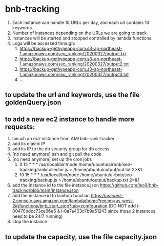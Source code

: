 # bnb-tracking
1. Each instance can handle 10 URLs per day, and each url contains 10 keywords.
1. Number of instances depending on the URLs we are going to track.
1. Instances will be started and stopped controlled by lambda functions.
1. Logs will be accessed through:
   1. https://backup-gethypeapp-com.s3-ap-northeast-1.amazonaws.com/seo_ranking/20200327/output.txt
   1. https://backup-gethypeapp-com.s3-ap-northeast-1.amazonaws.com/seo_ranking/20200327/output2.txt
   1. https://backup-gethypeapp-com.s3-ap-northeast-1.amazonaws.com/seo_ranking/20200327/output3.txt
   1. ...


## to update the url and keywords, use the file goldenQuery.json

## to add a new ec2 instance to handle more requests:
1. lanuch an ec2 instance from AMI bnb-rank-tracker
1. add its elastic IP
1. add its IP to the db security group for db access
1. [no need anymore] ssh and git pull the code
1. [no need anymore] set up the cron jobs
   1. 0 15 * * * /usr/local/bin/node /home/ubuntu/airbnb/seo-tracking/rankcollector.js > /home/ubuntu/output/out.txt 2>&1
   1. 10 15 * * * /usr/local/bin/node /home/ubuntu/airbnb/seo-tracking/backup.js > /home/ubuntu/output/backup.txt 2>&1
1. add the instance id to the file instance.json https://github.com/leo9/bnb-tracking/blob/main/instance.json
1. add the instance id to lambda function https://us-west-2.console.aws.amazon.com/lambda/home?region=us-west-2#/functions/bnb_start_stop?tab=configuration (DO NOT add i-00470bdcc73ce66e6 & i-0a7a433c7b9a51243 since these 2 instances need to be 24/7 running)
1. stop the instance


## to update the capacity, use the file capacity.json
